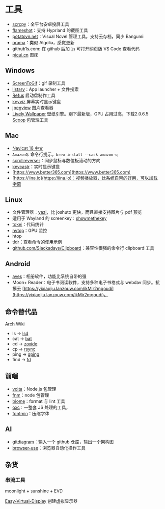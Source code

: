 # 工具

- [scrcpy](https://github.com/Genymobile/scrcpy)：全平台安卓投屏工具
- [flameshot](https://github.com/flameshot-org/flameshot)：支持 Hyprland 的截图工具
- [potatovn.net](https://potatovn.net/)：Visual Novel 管理工具，支持云存档，同步 Bangumi
- [orama](https://orama.com/)：类似 Algolia，感觉更新
- github1s.com: 在 github 后加 `1s` 可打开网页版 VS Code 查看代码
- [picui.cn](https://picui.cn/) 图床

## Windows

- [ScreenToGif](https://www.screentogif.com/)：gif 录制工具
- [listary](https://www.listarypro.com/)：App launcher + 文件搜索
- [Refus](https://rufus.ie/zh/) 启动盘制作工具
- [keyviz](https://github.com/mulaRahul/keyviz) 屏幕实时显示键盘
- [jpegview](https://github.com/sylikc/jpegview) 图片查看器
- [Lively Wallpaper](https://github.com/rocksdanister/lively) 壁纸引擎。别下最新版，GPU 占用过高，下载2.0.6.5
  [Scoop](https://github.com/ScoopInstaller/Scoop) 包管理工具

## Mac

- [Navicat 16 中文](https://www.imacso.com/navicat-premium.html)
- `AmazonQ`: 命令行提示，`brew install --cask amazon-q`
- [scrollreverser](https://pilotmoon.com/scrollreverser)：同步鼠标与数位板滚动的方向
- [keycastr](https://github.com/keycastr/keycastr)：实时显示键盘
- [https://www.better365.com](https://www.better365.com)
- [https://iina.io](https://iina.io)：视频播放器，比系统自带的好用，可以加载字幕

## Linux

- 文件管理器：[yazi](https://github.com/sxyazi/yazi)，比 joshuto 更快，而且直接支持图片与 pdf 预览
- 适用于 Wayland 的 screenkey：[showmethekey](https://github.com/AlynxZhou/showmethekey)
- [tokei](https://github.com/XAMPPRocky/tokei)：代码统计
- [nvtop](https://github.com/Syllo/nvtop)：GPU 监控
- htop
- [tldr](https://github.com/tldr-pages/tldr)：查看命令的使用示例
- [github.com/Slackadays/Clipboard](https://github.com/Slackadays/Clipboard)：兼容性很强的命令行 clipboard 工具

## Android

- [aves](https://github.com/deckerst/aves)：相册软件，功能比系统自带的强
- Moon+ Reader：电子书阅读软件，支持多种电子书格式与 webdav 同步。抗揍云 [https://yixiaojiu.lanzouw.com/ikMir2mgoudi](https://yixiaojiu.lanzouw.com/ikMir2mgoudi)。

## 命令替代品

[Arch Wiki](https://wiki.archlinuxcn.org/wiki/%E6%A0%B8%E5%BF%83%E5%B7%A5%E5%85%B7)

- ls -> [lsd](https://github.com/lsd-rs/lsd)
- cat -> [bat](https://github.com/sharkdp/bat)
- cd -> [zoxide](https://github.com/ajeetdsouza/zoxide)
- cp -> [rsync](https://wiki.archlinuxcn.org/wiki/Rsync#As_cp/mv_alternative)
- ping -> [gping](https://github.com/orf/gping)
- find -> [fd](https://github.com/sharkdp/fd)

## 前端

- [volta](https://github.com/volta-cli/volta)：Node.js 包管理
- [fnm](https://github.com/Schniz/fnm)：node 包管理
- [biome](https://github.com/biomejs/biome)：format 与 lint 工具
- [oxc](https://github.com/oxc-project/oxc)：一整套 JS 处理的工具，
- [fontmin](https://github.com/ecomfe/fontmin)：压缩字体

## AI

- [gitdiagram](https://gitdiagram.com/)：输入一个 github 仓库，输出一个架构图
- [browser-use](https://browser-use.com/)：浏览器自动化操作工具

## 杂货

### 串流工具

moonlight + sunshine + EVD

[Easy-Virtual-Display](https://github.com/KtzeAbyss/Easy-Virtual-Display) 创建虚拟显示器

